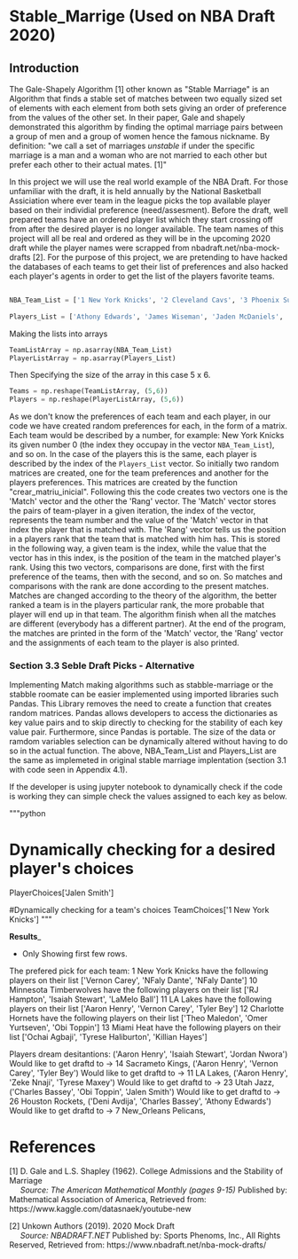 # Stable_Marrige (Used on NBA Draft 2020)

## Introduction

The Gale-Shapely Algorithm [1] other known as "Stable Marriage" is an Algorithm that finds a stable set of matches between two equally sized set of elements with each element from both sets giving an order of preference from the values of the other set. In their paper, Gale and shapely demonstrated this algorithm by finding the optimal marriage pairs between a group of men and a group of women hence the famous nickname. By definition: "we call a set of marriages _unstable_ if under the specific marriage is a man and a woman who are not married to each other but prefer each other to their actual mates. [1]"

In this project we will use the real world example of the NBA Draft. For those unfamiliar with the draft, it is held annually by the National Basketball Assiciation where ever team in the league picks the top available player based on their individial preference (need/assesment). Before the draft, well prepared teams have an ordered player list which they start crossing off from after the desired player is no longer available. The team names of this project will all be real and ordered as they will be in the upcoming 2020 draft while the player names were scrapped from nbadraft.net/nba-mock-drafts [2]. For the purpose of this project, we are pretending to have hacked the databases of each teams to get their list of preferences and also hacked each player's agents in order to get the list of the players favorite teams.
  
```python

NBA_Team_List = ['1 New York Knicks', '2 Cleveland Cavs', '3 Phoenix Suns','4 Chicago Bulls','5 Atlanta Hawks','6 Washington Wizards', '7 New_Orleans Pelicans','8 Memphis Grizzlies','9 Dallas Mavs','10 Minnesota Timberwolves''11 LA Lakes','12 Charlotte Hornets', '13 Miami Heat', '14 Sacrameto Kings', '15 Detroit Pistons', '16 Orlando Magic', '17 Brooklyn Nets', '18 Indiana Pacers', '19 San Antonio Spurs', '20 LA Clippers', '21 Oklahoma City', '22 Boston Celtics', '23 Utah Jazz', '24 Philadelphia Sixers', '25 Portland Blazzers', '26 Houston Rockets', '27 Denver Nuggets', '28 GoldenState Warriors', '29 Toronto Raptors', '30 Milwaukee Bucks']
 
Players_List = ['Athony Edwards', 'James Wiseman', 'Jaden McDaniels', 'Cole Anthony', 'LaMelo Ball', 'Vernon Carey', 'Theo Maledon', 'Deni Avdija', 'Nico Mannion', 'Obi Toppin', 'Isaiah Stewart', 'NFaly Dante', 'Zeke Nnaji', 'Tyrese Haliburton', 'Killian Hayes', 'Ochai Agbaji', 'Bryan Antoine', 'Onyeka Okongwu', 'Precious Achiuwa', 'Tyrese Maxey', 'RJ Hampton', 'Jordan Nwora', 'Aaron Henry', 'Steve Enoch', 'Charles Bassey', 'Omer Yurtseven', 'Ashton Hagans', 'Jay Scrubb', 'Tyler Bey', 'Jalen Smith']

```

Making the lists into arrays
```python
TeamListArray = np.asarray(NBA_Team_List)
PlayerListArray = np.asarray(Players_List)
```
Then Specifying the size of the array in this case 5 x 6.
```python
Teams = np.reshape(TeamListArray, (5,6))
Players = np.reshape(PlayerListArray, (5,6))
```

As we don't know the preferences of each team and each player, in our code we have created random preferences for each, in the form of a matrix. Each team would be described by a number, for example: New York Knicks its given number 0 (the index they occupay in the vector ```NBA_Team_List```), and so on. In the case of the players this is the same, each player is described by the index of the ```Players_List``` vector. So initially two random matrices are created, one for the team preferences and another for the players preferences. This matrices are created by the function "crear_matriu_inicial". Following this the code creates two vectors one is the 'Match' vector and the other the 'Rang' vector. The 'Match' vector stores the pairs of team-player in a given iteration, the index of the vector, represents the team number and the value of the 'Match' vector in that index the player that is matched with. The 'Rang' vector tells us the position in a players rank  that the team that is matched with him has. This is stored in the following way, a given team is the index, while the value that the vector has in this index, is the position of the team in the matched player's rank. Using this two vectors, comparisons are done, first with the first preference of the teams, then with the second, and so on. So matches and comparisons with the rank are done according to the present matches. Matches are changed according to the theory of the algorithm, the better ranked a team is in the players particular rank, the more probable that player will end up in that team. The algorithm finish when all the matches are different (everybody has a different partner). At the end of the program, the matches are printed in the form of the 'Match' vector, the 'Rang' vector and the assignments of each team to the player is also printed.


### Section 3.3 Seble Draft Picks - Alternative

Implementing Match making algorithms such as stabble-marriage or the stabble roomate can be easier implemented 
using imported libraries such Pandas. This Library removes the need to create a function that creates random 
matrices. Pandas allows developers to access the dictionaries as key value pairs and to skip directly to checking 
for the stability of each key value pair. Furthermore, since Pandas is portable. The size of the data or 
ramdom variables selection can be dynamically altered without having to do so in the actual function. The above, 
NBA_Team_List and Players_List are the same as implemeted in original stable marriage implentation (section 3.1 with code 
seen in Appendix 4.1). 

If the developer is using jupyter notebook to dynamically check if the code is working 
they can simple check the values assigned to each key as below.

"""python
# Dynamically checking for a desired player's choices
PlayerChoices['Jalen Smith']

#Dynamically checking for a team's choices
TeamChoices['1 New York Knicks']
"""

__Results___ 
* Only Showing first few rows.

The prefered pick for each team:
  1 New York Knicks have the following players on their list ['Vernon Carey', 'NFaly Dante', 'NFaly Dante']
  10 Minnesota Timberwolves have the following players on their list ['RJ Hampton', 'Isaiah Stewart', 'LaMelo Ball']
  11 LA Lakes have the following players on their list ['Aaron Henry', 'Vernon Carey', 'Tyler Bey']
  12 Charlotte Hornets have the following players on their list ['Theo Maledon', 'Omer Yurtseven', 'Obi Toppin']
  13 Miami Heat have the following players on their list ['Ochai Agbaji', 'Tyrese Haliburton', 'Killian Hayes']

Players dream desitantions:
('Aaron Henry', 'Isaiah Stewart', 'Jordan Nwora') Would like to get draftd to -> 14 Sacrameto Kings,
('Aaron Henry', 'Vernon Carey', 'Tyler Bey') Would like to get draftd to -> 11 LA Lakes,
('Aaron Henry', 'Zeke Nnaji', 'Tyrese Maxey') Would like to get draftd to -> 23 Utah Jazz,
('Charles Bassey', 'Obi Toppin', 'Jalen Smith') Would like to get draftd to -> 26 Houston Rockets,
('Deni Avdija', 'Charles Bassey', 'Athony Edwards') Would like to get draftd to -> 7 New_Orleans Pelicans,



# References
<p> [1] D. Gale and L.S. Shapley (1962). College Admissions and the Stability of Marriage <br>
&nbsp;&nbsp;&nbsp;&nbsp;<i> Source: The American Mathematical Monthly (pages 9-15) </i> Published by: Mathematical Association of America, Retrieved from: https://www.kaggle.com/datasnaek/youtube-new </p>


<p> [2] Unkown Authors (2019). 2020 Mock Draft <br>
&nbsp;&nbsp;&nbsp;&nbsp;<i> Source: NBADRAFT.NET </i> Published by: Sports Phenoms, Inc., All Rights Reserved, Retrieved from: https://www.nbadraft.net/nba-mock-drafts/ </p>
